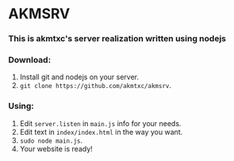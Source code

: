 # AKMSRV

### This is akmtxc's server realization written using nodejs

### Download:
1. Install git and nodejs on your server.
2. `git clone https://github.com/akmtxc/akmsrv`.

### Using:
1. Edit `server.listen` in `main.js` info for your needs.
2. Edit text in `index/index.html` in the way you want.
3. `sudo node main.js`.
4. Your website is ready!
